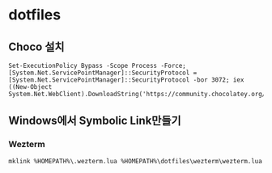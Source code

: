 # dotfiles

## Choco 설치
```shell
Set-ExecutionPolicy Bypass -Scope Process -Force; [System.Net.ServicePointManager]::SecurityProtocol = [System.Net.ServicePointManager]::SecurityProtocol -bor 3072; iex ((New-Object System.Net.WebClient).DownloadString('https://community.chocolatey.org/install.ps1'))
```

## Windows에서 Symbolic Link만들기

### Wezterm

    mklink %HOMEPATH%\.wezterm.lua %HOMEPATH%\dotfiles\wezterm\wezterm.lua
